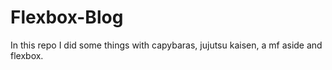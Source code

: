 # Flexbox-Blog
In this repo I did some things with capybaras, jujutsu kaisen, a mf aside and flexbox.
